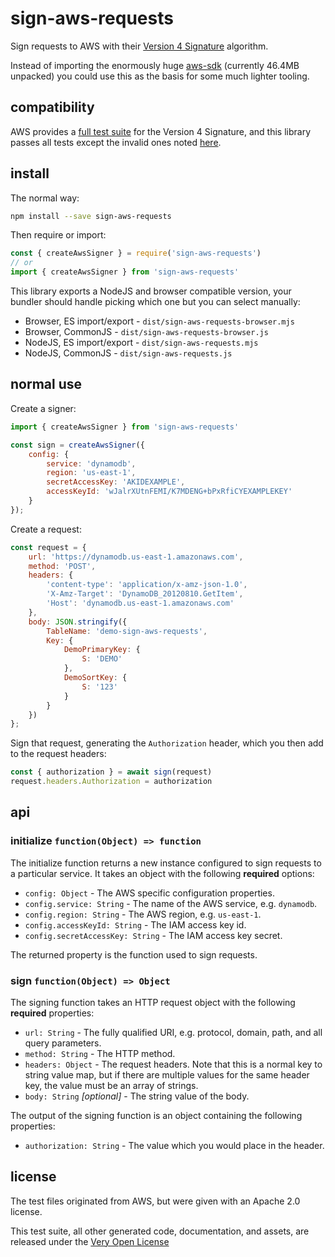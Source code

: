 # sign-aws-requests

Sign requests to AWS with their [Version 4 Signature](https://docs.aws.amazon.com/general/latest/gr/sigv4_signing.html) algorithm.

Instead of importing the enormously huge [aws-sdk](https://www.npmjs.com/package/aws-sdk) (currently 46.4MB unpacked) you could use this as the basis for some much lighter tooling.

## compatibility

AWS provides a [full test suite](https://docs.aws.amazon.com/general/latest/gr/signature-v4-test-suite.html) for the Version 4 Signature, and this library passes all tests except the invalid ones noted [here](https://github.com/saibotsivad/aws-sig-v4-test-suite/#notes-on-bad-tests).

## install

The normal way:

```bash
npm install --save sign-aws-requests
```

Then require or import:

```js
const { createAwsSigner } = require('sign-aws-requests')
// or
import { createAwsSigner } from 'sign-aws-requests'
```

This library exports a NodeJS and browser compatible version, your bundler should handle picking which one but you can select manually:

* Browser, ES import/export - `dist/sign-aws-requests-browser.mjs`
* Browser, CommonJS - `dist/sign-aws-requests-browser.js`
* NodeJS, ES import/export - `dist/sign-aws-requests.mjs`
* NodeJS, CommonJS - `dist/sign-aws-requests.js`

## normal use

Create a signer:

```js
import { createAwsSigner } from 'sign-aws-requests'

const sign = createAwsSigner({
	config: {
		service: 'dynamodb',
		region: 'us-east-1',
		secretAccessKey: 'AKIDEXAMPLE',
		accessKeyId: 'wJalrXUtnFEMI/K7MDENG+bPxRfiCYEXAMPLEKEY'
	}
});
```

Create a request:

```js
const request = {
	url: 'https://dynamodb.us-east-1.amazonaws.com',
	method: 'POST',
	headers: {
		'content-type': 'application/x-amz-json-1.0',
		'X-Amz-Target': 'DynamoDB_20120810.GetItem',
		'Host': 'dynamodb.us-east-1.amazonaws.com'
	},
	body: JSON.stringify({
		TableName: 'demo-sign-aws-requests',
		Key: {
			DemoPrimaryKey: {
				S: 'DEMO'
			},
			DemoSortKey: {
				S: '123'
			}
		}
	})
};
```

Sign that request, generating the `Authorization` header, which you then add to the request headers:

```js
const { authorization } = await sign(request)
request.headers.Authorization = authorization
```

## api

### initialize `function(Object) => function`

The initialize function returns a new instance configured to sign requests to a particular service. It takes an object with the following **required** options:

* `config: Object` - The AWS specific configuration properties.
* `config.service: String` - The name of the AWS service, e.g. `dynamodb`.
* `config.region: String` - The AWS region, e.g. `us-east-1`.
* `config.accessKeyId: String` - The IAM access key id.
* `config.secretAccessKey: String` - The IAM access key secret.

The returned property is the function used to sign requests.

### sign `function(Object) => Object`

The signing function takes an HTTP request object with the following **required** properties:

* `url: String` - The fully qualified URI, e.g. protocol, domain, path, and all query parameters.
* `method: String` - The HTTP method.
* `headers: Object` - The request headers. Note that this is a normal key to string value map, but if there are multiple values for the same header key, the value must be an array of strings.
* `body: String` *[optional]* - The string value of the body.

The output of the signing function is an object containing the following properties:

* `authorization: String` - The value which you would place in the header.

## license

The test files originated from AWS, but were given with an Apache 2.0 license.

This test suite, all other generated code, documentation, and assets, are released under the [Very Open License](http://veryopenlicense.com)
